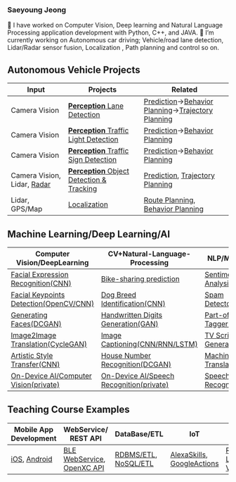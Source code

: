 ### Saeyoung Jeong

<!--
**tooth2/tooth2** is a ✨ _special_ ✨ repository because its `README.md` (this file) appears on your GitHub profile.
* 🔭 I’m currently working on Computer Vision, Natural Language Processing, and Deep learning (CNN, Le-Net5, VGG16/VGG19, NVIDIA archiecture, CNN with RNN, RNN/LSTM, GAN, DCGAN etc) Python, C++, and JAVA.
* 🌱 I’m currently learning Autonomous car driving - Lidar sensor fusion, Trajectory using Point cloud, Localization, Path planning and so on
* 👯 I’m looking to collaborate on ...
-->

🔭 I have worked on Computer Vision, Deep learning and Natural Language Processing application development with Python, C++, and JAVA. 
🌱 I’m currently working on Autonomous car driving; Vehicle/road lane detection, Lidar/Radar sensor fusion, Localization , Path planning and control so on.

<!--
|Autonomous Vehicle Projects |CV/NLP/DeepLearning Projects|Teaching Course Examples|
|---| ---| -- |
|[**Perception** Lane **Detection** ](https://github.com/tooth2/Lane_Line_Detection)|[Bike-sharing prediction](https://github.com/tooth2/Bike-Sharing-Prediction)| [iOS App](https://github.com/tooth2/iDrift_iOS)|
|[**Perception** Advanced Road Lane **Detection** ](https://github.com/tooth2/Road_Lane_Detection)|[Dog Breed Identification](https://github.com/tooth2/Dog-Breed-Identification)| [Android App](https://github.com/tooth2/iDrift_Android)|
|[**Perception** Traffic Sign Classification](https://github.com/tooth2/Traffic_Sign_Classification)|[Facial Expression Recognition](https://github.com/tooth2/Facial-Expression-Recognition) |[Alexa Skills](https://github.com/tooth2/Alexa-Skill)|
|[**Perception** Vehicle **Detection** (YOLO)](https://github.com/tooth2/Vehicle_Detection)|[Facial Keypoints Detection](https://github.com/tooth2/Facial-KeyPoints-Detection)|[Google Actions](https://github.com/tooth2/GoogleActions)|
| [**Perception** Traffic Light Classification](https://github.com/tooth2/Traffic-Light-Classification)|[Face Generation(DCGAN)](https://github.com/tooth2/Celeb-Face-Generation)|[RDBMS-ETL](https://github.com/tooth2/DM-RDBMS-ETL)|
| [ **SensorFusion** Extended Kalman Filter](https://github.com/tooth2/Extended-Kalman-Filter)|[Style Transfer](https://github.com/tooth2/Artistic-Style-Transfer) |[NoSQL-ETL](https://github.com/tooth2/DM-NoSQL-ETL)|
| [ **SensorFusion** Unscented Kalman Filter](https://github.com/tooth2/Unscented-Kalman-Filter)|[Image Captioning](https://github.com/tooth2/Automatic-Image-Captioning)| [Restful WebService API](https://github.com/tooth2/BeaconLocationService)|
| [ **Localization** Particle Filter](https://github.com/tooth2/Robot_Particle_Fillter)|[Sentiment Analysis](https://github.com/tooth2/Sentiment-Analysis) |[OpenXC API Integration](https://github.com/tooth2/TestOpenXC)|
| [**Localization** Landmark Detection (SLAM)](https://github.com/tooth2/Landmark-Detection-Tracking-SLAM) |[TV Script Generation](https://github.com/tooth2/TV-Script-Generation)|[On-Device AI/Speech Recognition(private)](https://github.com/tooth2/NLP-Android)|
|[**Localization** 2D Histogram Filter](https://github.com/tooth2/HistogramFilter)|[Planning - Driving Behavior Cloning](https://github.com/tooth2/Autonomous_Driving)|[On-Device AI/Computer Vision(private)](https://github.com/tooth2/OpenCV-Android)|
|[ **Planning** Driving Behavior Cloning](https://github.com/tooth2/Autonomous_Driving)|[Traffic Sign Classification](https://github.com/tooth2/Traffic_Sign_Classification) |[Machine Learning on AWS SageMaker](https://github.com/tooth2/sagemaker-deployment)|
|[ **Planning** Route Planning](https://github.com/tooth2/Path_Planning)|[Traffic Light Classification](https://github.com/tooth2/Traffic-Light-Classification)|[Vehicle Dashboard](https://github.com/tooth2/VehicleDashboard)|
|[ **Control** PID Controller](https://github.com/tooth2/PID_Controller)|[YOLOv3 Object Detection I](https://github.com/tooth2/YOLOv3-Pytorch)|[Vehicle Motion and Control Modeling](https://github.com/tooth2/VehicleModel)|
|[ **SensorFusion** 2D Lidar/Camera Vehicle Detection](https://github.com/tooth2/2D-Sensor-Fusion)|[YOLOv3 Object Detection II](https://github.com/tooth2/YOLOv3-Object-Detection)|[1D Localization](https://github.com/tooth2/1D-Localization)|
|[ **Perception** 2D Camera Vehicle Tracking](https://github.com/tooth2/2D-Collision-Prevention)|[SSD:Object Detection/Tracking](https://github.com/tooth2/SSD-Object-Detection)|[Kalman-Filter](https://github.com/tooth2/Kalman-Filter)|
|[ **SensorFusion** 3D Camera/Lidar Obstacle **Detection**](https://github.com/tooth2/3D-Sensor-Fusion)|[3D YOLO/DNN Object Detection](https://github.com/tooth2/3D-Sensor-Fusion)|[Vehicle Model-MPC](https://github.com/tooth2/Vehicle-Model-MPC)|
|[**SensorFusion** Lidar Obstacle **Detection**](https://github.com/tooth2/Lidar-Obstacle-Detection)|[Handwritten Digits Generation(GAN-MNIST)](https://github.com/tooth2/Handwritten-digits-generation/) |[OpenCV/2DFeatures Tutorial](https://github.com/tooth2/OpenCV-Object-Detection)|
|[**Perception** Multi Objects Detection/Tracking](https://github.com/tooth2/SSD-Object-Detection)|[House Number Recognition(DCGAN)](https://github.com/tooth2/House-Number-Recognition) |[2D-CFAR Radar Targer Generation/Detection](https://github.com/tooth2/2D-CFAR)|
|[**Perception** Scene Understanding](https://github.com/tooth2/Semantic-Segmentation) |[Image-To-Image Translation(CycleGAN)](https://github.com/tooth2/Image2Image-Translation)|[Robot-ROS Basic](https://github.com/tooth2/ROS_Basic)|

[Vehicle Detection(YOLO)](https://github.com/tooth2/Vehicle_Detection)-->

## Autonomous Vehicle Projects

|Input | Projects | Related| 
|--|--|--|
|Camera Vision | [**Perception** Lane Detection](https://github.com/tooth2/Road_Lane_Detection) | [Prediction](https://github.com/tooth2/Unscented-Kalman-Filter)->[Behavior Planning](https://github.com/tooth2/Autonomous_Driving)->[Trajectory Planning](https://github.com/tooth2/Path_Planning) | 
|Camera Vision | [**Perception** Traffic Light Detection](https://github.com/tooth2/Traffic-Light-Classification)|[Prediction](https://github.com/tooth2/Unscented-Kalman-Filter)->[Behavior Planning](https://github.com/tooth2/Autonomous_Driving)|
|Camera Vision | [**Perception** Traffic Sign Detection](https://github.com/tooth2/Traffic_Sign_Classification)|[Prediction](https://github.com/tooth2/Unscented-Kalman-Filter)->[Behavior Planning](https://github.com/tooth2/Autonomous_Driving)|
|Camera Vision, Lidar, [Radar](https://github.com/tooth2/2D-CFAR)|[**Perception** Object Detection & Tracking](https://github.com/tooth2/3D-Sensor-Fusion)|[Prediction](https://github.com/tooth2/Unscented-Kalman-Filter), [Trajectory Planning](https://github.com/tooth2/Path_Planning)|
|Lidar, GPS/Map | [Localization](https://github.com/tooth2/Robot_Particle_Fillter) |[Route Planning](https://github.com/tooth2/Path_Planning), [Behavior Planning](https://github.com/tooth2/Autonomous_Driving) | 

<!--
- Perception 
    - Detection
        - [Road Lane Detection](https://github.com/tooth2/Road_Lane_Detection)
        - [Traffic Light Detection & Classification](https://github.com/tooth2/Traffic-Light-Classification)
        - [Traffic Sign Detection & Classification](https://github.com/tooth2/Traffic_Sign_Classification)
        - [Object Detection & Tracking](https://github.com/tooth2/3D-Sensor-Fusion)
            - [x] [YOLO Object Detection in tesnforflow](https://github.com/tooth2/YOLOv3-Object-Detection)
            - [x] [YOLOv3 Object Detection in Pytorch](https://github.com/tooth2/YOLOv3-Pytorch)
            - [x] [YOLOv3 Object Detection C++](https://github.com/tooth2/YOLOv3-Object-Detection)
            - [x] [SSD(Single shot detection)](https://github.com/tooth2/SSD-Object-Detection)
            - [x] [Semantic Segmentation for Scene Understanding](https://github.com/tooth2/Semantic-Segmentation)
    - Localization
        - [Lidar/GPS+MAP Localization](https://github.com/tooth2/Robot_Particle_Fillter)
- Planning 
    - [Route Planning](https://github.com/tooth2/Path_Planning)
    - [Prediction](https://github.com/tooth2/Unscented-Kalman-Filter)
    - [Behavior Planning](https://github.com/tooth2/Autonomous_Driving)
    - [Trajectory Planning](https://github.com/tooth2/Path_Planning)
--> 
## Machine Learning/Deep Learning/AI 
|Computer Vision/DeepLearning |  CV+Natural-Language-Processing |NLP/Machine Learning|
|--|--|--|
|[Facial Expression Recognition(CNN)](https://github.com/tooth2/Facial-Expression-Recognition)|[Bike-sharing prediction](https://github.com/tooth2/Bike-Sharing-Prediction)|[Sentiment Analysis(RNN)](https://github.com/tooth2/Sentiment-Analysis) |
[Facial Keypoints Detection(OpenCV/CNN)](https://github.com/tooth2/Facial-KeyPoints-Detection) |[Dog Breed Identification(CNN)](https://github.com/tooth2/Dog-Breed-Identification) |[Spam Detector(NLTK,Bayesian)](https://github.com/tooth2/nlp-spam-detector)|
|[Generating Faces(DCGAN)](https://github.com/tooth2/Celeb-Face-Generation)|[Handwritten Digits Generation(GAN)](https://github.com/tooth2/Handwritten-digits-generation/)|[Part-of-Speech Tagger(HMM)](https://github.com/tooth2/PartofSpeechTagging)|
|[Image2Image Translation(CycleGAN)](https://github.com/tooth2/Image2Image-Translation)| [Image Captioning(CNN/RNN/LSTM)](https://github.com/tooth2/Automatic-Image-Captioning) |[TV Script Generation(RNN/LSTM)](https://github.com/tooth2/TV-Script-Generation) |
|[Artistic Style Transfer(CNN)](https://github.com/tooth2/Artistic-Style-Transfer)|[House Number Recognition(DCGAN)](https://github.com/tooth2/House-Number-Recognition) |[Machine Translation(RNN/LSTM)](https://github.com/tooth2/Machine-Translation) |
[On-Device AI/Computer Vision(private)](https://github.com/tooth2/OpenCV-Android)|[On-Device AI/Speech Recognition(private)](https://github.com/tooth2/NLP-Android)|[Speech Recognizer(private)](https://github.com/tooth2/Speech-Recognizer)|



<!--
- [Object Detection & Tracking](https://github.com/tooth2/3D-Sensor-Fusion)
    - [x] [YOLO Object Detection in tesnforflow](https://github.com/tooth2/YOLOv3-Object-Detection)
    - [x] [YOLOv3 Object Detection in Pytorch](https://github.com/tooth2/YOLOv3-Pytorch)
    - [x] [YOLOv3 Object Detection C++](https://github.com/tooth2/YOLOv3-Object-Detection)
    - [x] [SSD(Single shot detection)](https://github.com/tooth2/SSD-Object-Detection)
    - [x] [Semantic Segmentation for Scene Understanding](https://github.com/tooth2/Semantic-Segmentation)
- Computer Vision/Deep-Learning Project
    * [Facial Keypoints Detection](https://github.com/tooth2/Facial-KeyPoints-Detection) 
    * [Generating Faces(DCGAN)](https://github.com/tooth2/Celeb-Face-Generation)
    * [Image-To-Image Translation(CycleGAN)](https://github.com/tooth2/Image2Image-Translation)
    * [Autonous Driving by Learning Human Behavior](https://github.com/tooth2/Autonomous_Driving)
    * [Object Detection & Tracking](https://github.com/tooth2/3D-Sensor-Fusion)
        - [x] [YOLO Object Detection in tesnforflow](https://github.com/tooth2/YOLOv3-Object-Detection)
        - [x] [YOLOv3 Object Detection in Pytorch](https://github.com/tooth2/YOLOv3-Pytorch)
        - [x] [YOLOv3 Object Detection C++](https://github.com/tooth2/YOLOv3-Object-Detection)
        - [x] [SSD(Single shot detection)](https://github.com/tooth2/SSD-Object-Detection)
        - [x] [Semantic Segmentation for Scene Understanding](https://github.com/tooth2/Semantic-Segmentation)
- Natural-Lanuage-Processing Project 
    * [Sentiment Analysis](https://github.com/tooth2/Sentiment-Analysis)
    * [TV Script Generation](https://github.com/tooth2/TV-Script-Generation)
    * [Image Captioning](https://github.com/tooth2/Automatic-Image-Captioning) 
    * [Alexa Skill](https://github.com/tooth2/Alexa-Skill)
    * [Google Actions](https://github.com/tooth2/GoogleActions)
    * [Sleep Daemon](https://github.com/tooth2/SleepDaemon)
-->
## Teaching Course Examples 
| Mobile App Development | WebService/ REST API| DataBase/ETL | IoT | ROS/Localization | 
|--- | --| --|--| --| 
|[iOS](https://github.com/tooth2/iDrift_iOS), [Android](https://github.com/tooth2/iDrift_Android) |[BLE WebService](https://github.com/tooth2/BeaconLocationService), [OpenXC API](https://github.com/tooth2/TestOpenXC) |[RDBMS/ETL](https://github.com/tooth2/DM-RDBMS-ETL), [NoSQL/ETL](https://github.com/tooth2/DM-NoSQL-ETL) | [AlexaSkills](https://github.com/tooth2/Alexa-Skill), [GoogleActions](https://github.com/tooth2/GoogleActions)|[Robot/ROS](https://github.com/tooth2/ROS_Basic), [Localization](https://github.com/tooth2/1D-Localization), [VehicleModel/Trajectory](https://github.com/tooth2/VehicleModel)|

